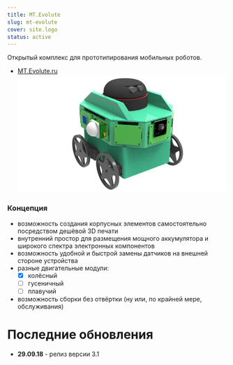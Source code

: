 ```yaml
---
title: MT.Evolute
slug: mt-evolute
cover: site.logo
status: active
---
```

Открытый комплекс для прототипирования мобильных роботов.
- [MT.Evolute.ru](https://mtevolute.ru)
![MT.Evolute v 3.1](evolute31.png)

### Концепция
- возможность создания корпусных элементов самостоятельно посредством дешёвой 3D печати
- внутренний простор для размещения мощного аккумулятора и широкого спектра электронных компонентов
- возможность удобной и быстрой замены датчиков на внешней стороне устройства
- разные двигательные модули:
    - [x] колёсный
    - [ ] гусеничный
    - [ ] плавучий
- возможность сборки без отвёртки (ну или, по крайней мере, обслуживания)


# Последние обновления
- **29.09.18** - релиз версии 3.1
